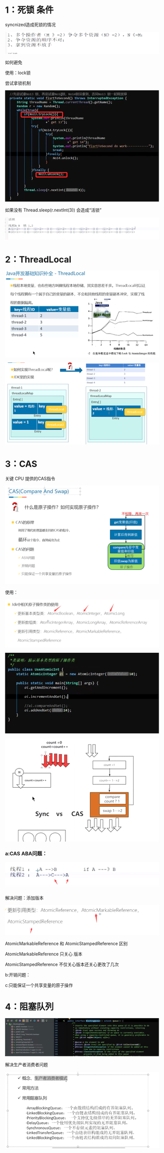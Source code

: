 # 1：死锁 条件

syncnized造成死锁的情况

![image-20210905221924141](art/image-20210905221924141.png)

如何避免

使用：lock锁  

尝试拿锁机制

![image-20210905222045033](art/image-20210905222045033.png)

如果没有 Thread.sleep(r.nextInt(3))  会造成“活锁”

![image-20210905223538836](art/image-20210905223538836.png)



# 2：ThreadLocal

![image-20210905224150441](art/image-20210905224150441.png)



![image-20210905225432372](art/image-20210905225432372.png)



# 3：CAS

关键 CPU 提供的CAS指令

![image-20210905225800498](art/image-20210905225800498.png)

使用：

![image-20210905231549709](art/image-20210905231549709.png)

![image-20210905231621328](art/image-20210905231621328.png)



![image-20210905230929728](art/image-20210905230929728.png)

### a:CAS ABA问题：

![image-20210905231211679](art/image-20210905231211679.png)

解决问题：添加版本

![image-20210905231832630](art/image-20210905231832630.png)



AtomicMarkableReference 和 AtomicStampedReference 区别

AtomicMarkableReference 只关心 版本

AtomicStampedReference 不仅关心版本还关心更改了几次



b:开销问题：



c:只能保证一个共享变量的原子操作



# 4：阻塞队列



![image-20210905233816046](art/image-20210905233816046.png)

解决生产者消费者问题



![image-20210905234125924](art/image-20210905234125924.png)

